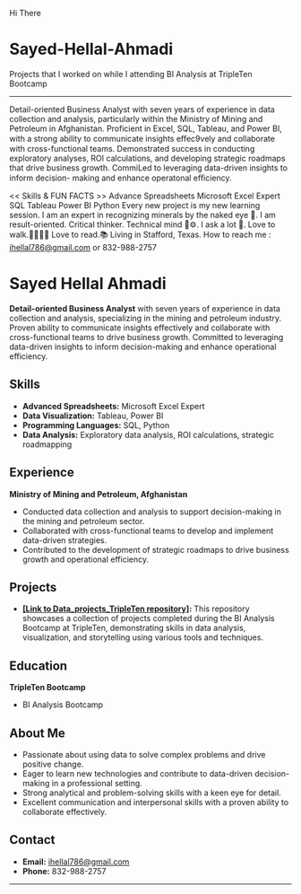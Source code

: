 Hi There
# Sayed-Hellal-Ahmadi
Projects that I worked on while I attending BI Analysis at TripleTen Bootcamp
____________

Detail-oriented Business Analyst with seven years of experience in data collection and analysis, particularly
within the Ministry of Mining and Petroleum in Afghanistan. Proficient in Excel, SQL, Tableau, and Power BI,
with a strong ability to communicate insights eﬀec9vely and collaborate with cross-functional teams.
Demonstrated success in conducting exploratory analyses, ROI calculations, and developing strategic
roadmaps that drive business growth. CommiLed to leveraging data-driven insights to inform decision-
making and enhance operatonal eﬃciency.

<< Skills & FUN FACTS >>
Advance Spreadsheets 
Microsoft Excel Expert
SQL
Tableau
Power BI
Python
Every new project is my new learning session.
I am an expert in recognizing minerals by the naked eye 👀.
I am result-oriented.
Critical thinker.
Technical mind 🧠⚙️.
I ask a lot 🔭.
Love to walk.🚶🏻‍♂️‍➡️
Love to read.📚 
Living in Stafford, Texas.
How to reach me : <ihellal786@gmail.com> or 832-988-2757


# Sayed Hellal Ahmadi

**Detail-oriented Business Analyst** with seven years of experience in data collection and analysis, specializing in the mining and petroleum industry. Proven ability to communicate insights effectively and collaborate with cross-functional teams to drive business growth. Committed to leveraging data-driven insights to inform decision-making and enhance operational efficiency.

## Skills

* **Advanced Spreadsheets:** Microsoft Excel Expert
* **Data Visualization:** Tableau, Power BI
* **Programming Languages:** SQL, Python
* **Data Analysis:** Exploratory data analysis, ROI calculations, strategic roadmapping

## Experience

**Ministry of Mining and Petroleum, Afghanistan**
* Conducted data collection and analysis to support decision-making in the mining and petroleum sector.
* Collaborated with cross-functional teams to develop and implement data-driven strategies.
* Contributed to the development of strategic roadmaps to drive business growth and operational efficiency.

## Projects

* **[[Link to Data_projects_TripleTen repository]](https://github.com/Sayedhellal/Data_projects_TripleTen.git):**  This repository showcases a collection of projects completed during the BI Analysis Bootcamp at TripleTen, demonstrating skills in data analysis, visualization, and storytelling using various tools and techniques.

## Education

**TripleTen Bootcamp**
* BI Analysis Bootcamp

##  About Me

* Passionate about using data to solve complex problems and drive positive change.
* Eager to learn new technologies and contribute to data-driven decision-making in a professional setting.
* Strong analytical and problem-solving skills with a keen eye for detail.
* Excellent communication and interpersonal skills with a proven ability to collaborate effectively.

## Contact

* **Email:** ihellal786@gmail.com
* **Phone:** 832-988-2757

---
